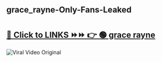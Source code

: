 
 ## grace_rayne-Only-Fans-Leaked

# <h2><a href="https://clipsfans.com/grace_rayne&ref=git">🔗 Click to LINKS ⏩⏩ 👉 🟢 grace rayne </a></h2>

<a href="https://clipsfans.com/grace_rayne&ref=git" rel="nofollow" data-target="animated-image.originalLink"><img src="https://i.ibb.co.com/xMMVF88/686577567.gif" alt="Viral Video Original" style="max-width: 100%; display: inline-block;" data-target="animated-image.originalImage"></a>
